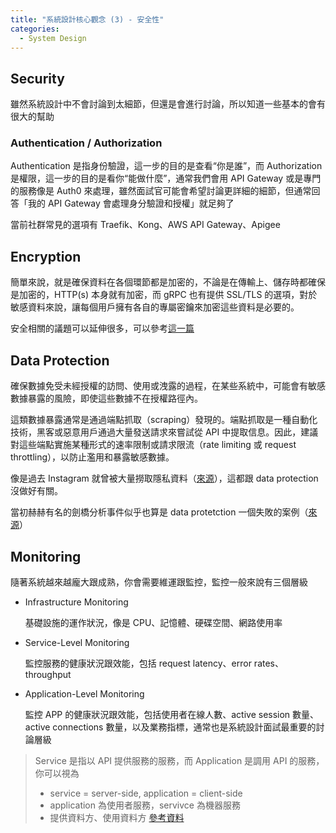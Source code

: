 ```yaml
---
title: "系統設計核心觀念 (3) - 安全性"
categories:
  - System Design
---
```


## Security

雖然系統設計中不會討論到太細節，但還是會進行討論，所以知道一些基本的會有很大的幫助

### Authentication / Authorization

Authentication 是指身份驗證，這一步的目的是查看“你是誰”，而 Authorization 是權限，這一步的目的是看你“能做什麼”，通常我們會用 API Gateway 或是專門的服務像是 Auth0 來處理，雖然面試官可能會希望討論更詳細的細節，但通常回答「我的 API Gateway 會處理身分驗證和授權」就足夠了

當前社群常見的選項有 Traefik、Kong、AWS API Gateway、Apigee

## Encryption

簡單來說，就是確保資料在各個環節都是加密的，不論是在傳輸上、儲存時都確保是加密的，HTTP(s) 本身就有加密，而 gRPC 也有提供 SSL/TLS 的選項，對於敏感資料來說，讓每個用戶擁有各自的專屬密鑰來加密這些資料是必要的。

安全相關的議題可以延伸很多，可以參考[這一篇](https://roadmap.sh/best-practices/api-security)

## Data Protection

確保數據免受未經授權的訪問、使用或洩露的過程，在某些系統中，可能會有敏感數據暴露的風險，即使這些數據不在授權路徑內。

這類數據暴露通常是通過端點抓取（scraping）發現的。端點抓取是一種自動化技術，黑客或惡意用戶通過大量發送請求來嘗試從 API 中提取信息。因此，建議對這些端點實施某種形式的速率限制或請求限流（rate limiting 或 request throttling），以防止濫用和暴露敏感數據。

像是過去 Instagram 就曾被大量撈取隱私資料（[來源](https://www.twingate.com/blog/tips/instagram-data-breach)），這都跟 data protection 沒做好有關。

當初赫赫有名的劍橋分析事件似乎也算是 data protetction 一個失敗的案例（[來源](https://appworks.tw/facebook-api/)）

## Monitoring

隨著系統越來越龐大跟成熟，你會需要維運跟監控，監控一般來說有三個層級

- Infrastructure Monitoring

    基礎設施的運作狀況，像是 CPU、記憶體、硬碟空間、網路使用率

- Service-Level Monitoring

    監控服務的健康狀況跟效能，包括 request latency、error rates、throughput

- Application-Level Monitoring

    監控 APP 的健康狀況跟效能，包括使用者在線人數、active session 數量、active connections 數量，以及業務指標，通常也是系統設計面試最重要的討論層級

> Service 是指以 API 提供服務的服務，而 Application 是調用 API 的服務，你可以視為
>
> - service = server-side, application = client-side
> - application 為使用者服務，servivce 為機器服務
> - 提供資料方、使用資料方
> [參考資料](https://stackoverflow.com/questions/9111243/web-service-vs-web-application)
